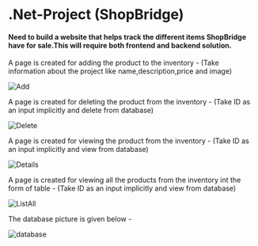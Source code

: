 # .Net-Project (ShopBridge)

#### Need to build a website that helps track the different items ShopBridge have for sale.This will require both frontend and backend solution.

A page is created for adding the product to the inventory - (Take information about the project like name,description,price and image)

![Add](https://user-images.githubusercontent.com/41319605/88461757-015ceb00-cec4-11ea-8897-92b912fa3a6b.jpg)

A page is created for deleting the product from the inventory - (Take ID as an input implicitly and delete from database)

![Delete](https://user-images.githubusercontent.com/41319605/88461938-9c09f980-cec5-11ea-8b92-01c39f2ffbaf.jpg)

A page is created for viewing the product from the inventory - (Take ID as an input implicitly and view from database)

![Details](https://user-images.githubusercontent.com/41319605/88461948-b5ab4100-cec5-11ea-867d-9efac02fecc2.jpg)

A page is created for viewing all the products from the inventory int the form of table - (Take ID as an input implicitly and view from database)

![ListAll](https://user-images.githubusercontent.com/41319605/88461957-be9c1280-cec5-11ea-8b6e-3434e1801d67.jpg)

The database picture is given below -

![database](https://user-images.githubusercontent.com/41319605/88462051-3ec27800-cec6-11ea-8cd0-312171a47afd.jpg)

